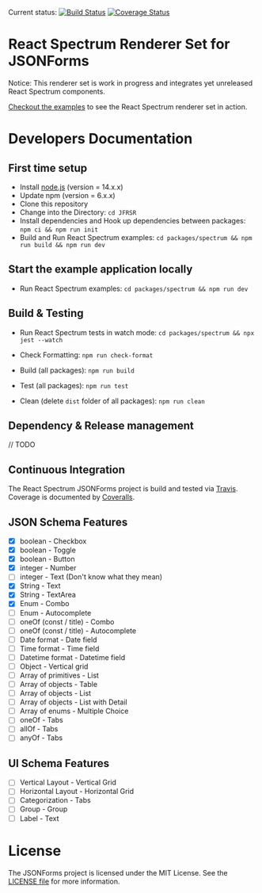 Current status: [![Build Status](https://travis-ci.com/headwirecom/jsonforms-react-spectrum-renderers.svg?branch=master)](https://travis-ci.com/headwirecom/jsonforms-react-spectrum-renderers) [![Coverage Status](https://coveralls.io/repos/headwirecom/jsonforms-react-spectrum-renderers/badge.svg?branch=master&service=github)](https://coveralls.io/github/headwirecom/jsonforms-react-spectrum-renderers?branch=master)

# React Spectrum Renderer Set for JSONForms

Notice: This renderer set is work in progress and integrates yet unreleased React Spectrum components.

[Checkout the examples](https://headwirecom.github.io/jsonforms-react-spectrum-renderers/) to see the React Spectrum renderer set in action.

# Developers Documentation

## First time setup

- Install [node.js](https://nodejs.org/) (version = 14.x.x)
- Update npm (version = 6.x.x)
- Clone this repository
- Change into the Directory: `cd JFRSR`
- Install dependencies and Hook up dependencies between packages: `npm ci && npm run init`
- Build and Run React Spectrum examples: `cd packages/spectrum && npm run build && npm run dev`

## Start the example application locally

- Run React Spectrum examples: `cd packages/spectrum && npm run dev`

## Build & Testing

- Run React Spectrum tests in watch mode: `cd packages/spectrum && npx jest --watch`
- Check Formatting: `npm run check-format`

- Build (all packages): `npm run build`
- Test (all packages): `npm run test`
- Clean (delete `dist` folder of all packages): `npm run clean`

## Dependency & Release management

// TODO

## Continuous Integration

The React Spectrum JSONForms project is build and tested via [Travis](https://travis-ci.org/). Coverage is documented by [Coveralls](https://coveralls.io).

## JSON Schema Features

- [x] boolean - Checkbox
- [x] boolean - Toggle
- [x] boolean - Button
- [x] integer - Number
- [ ] integer - Text (Don't know what they mean)
- [x] String - Text
- [x] String - TextArea
- [x] Enum - Combo
- [ ] Enum - Autocomplete
- [ ] oneOf (const / title) - Combo
- [ ] oneOf (const / title) - Autocomplete
- [ ] Date format - Date field
- [ ] Time format - Time field
- [ ] Datetime format - Datetime field
- [ ] Object - Vertical grid
- [ ] Array of primitives - List
- [ ] Array of objects - Table
- [ ] Array of objects - List
- [ ] Array of objects - List with Detail
- [ ] Array of enums - Multiple Choice
- [ ] oneOf - Tabs
- [ ] allOf - Tabs
- [ ] anyOf - Tabs

## UI Schema Features

- [ ] Vertical Layout - Vertical Grid
- [ ] Horizontal Layout - Horizontal Grid
- [ ] Categorization - Tabs
- [ ] Group - Group
- [ ] Label - Text

# License

The JSONForms project is licensed under the MIT License. See the [LICENSE file](https://github.com/headwirecom/jsonforms-react-spectrum-renderers/blob/master/LICENSE) for more information.
